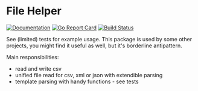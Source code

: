 # File Helper

[![Documentation](https://godoc.org/github.com/shoobyban/filehelper?status.svg)](http://godoc.org/github.com/shoobyban/filehelper)
[![Go Report Card](https://goreportcard.com/badge/github.com/shoobyban/filehelper)](https://goreportcard.com/report/github.com/shoobyban/filehelper)
[![Build Status](https://travis-ci.org/shoobyban/filehelper.svg?branch=master)](https://travis-ci.org/shoobyban/filehelper)

See (limited) tests for example usage. This package is used by some other projects, you might find it useful as well, but it's borderline antipattern.

Main responsibilities:
* read and write csv
* unified file read for csv, xml or json with extendible parsing
* template parsing with handy functions - see tests
